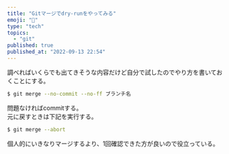 ```yaml
---
title: "Gitマージでdry-runをやってみる"
emoji: "📌"
type: "tech"
topics:
  - "git"
published: true
published_at: "2022-09-13 22:54"
---
```


調べればいくらでも出てきそうな内容だけど自分で試したのでやり方を書いておくことにする。

```bash
$ git merge --no-commit --no-ff ブランチ名
```

問題なければcommitする。  
元に戻すときは下記を実行する。

```sh
$ git merge --abort
```

個人的にいきなりマージするより、1回確認できた方が良いので役立っている。  
